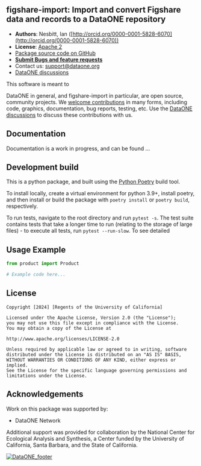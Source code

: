 ## figshare-import: Import and convert Figshare data and records to a DataONE repository

- **Authors**: Nesbitt, Ian ([http://orcid.org/0000-0001-5828-6070](http://orcid.org/0000-0001-5828-6070))
- **License**: [Apache 2](http://opensource.org/licenses/Apache-2.0)
- [Package source code on GitHub](https://github.com/DataONEorg/figshare-import)
- [**Submit Bugs and feature requests**](https://github.com/DataONEorg/figshare-import/issues)
- Contact us: support@dataone.org
- [DataONE discussions](https://github.com/DataONEorg/dataone/discussions)

This software is meant to 

DataONE in general, and figshare-import in particular, are open source, community projects.  We [welcome contributions](./CONTRIBUTING.md) in many forms, including code, graphics, documentation, bug reports, testing, etc.  Use the [DataONE discussions](https://github.com/DataONEorg/dataone/discussions) to discuss these contributions with us.


## Documentation

Documentation is a work in progress, and can be found ...

## Development build

This is a python package, and built using the [Python Poetry](https://python-poetry.org) build tool.

To install locally, create a virtual environment for python 3.9+, 
install poetry, and then install or build the package with `poetry install` or `poetry build`, respectively.

To run tests, navigate to the root directory and run `pytest -s`. The test suite contains tests that
take a longer time to run (relating to the storage of large files) - to execute all tests, run
`pytest --run-slow`. To see detailed

## Usage Example

```py
from product import Product

# Example code here...

```

## License
```
Copyright [2024] [Regents of the University of California]

Licensed under the Apache License, Version 2.0 (the "License");
you may not use this file except in compliance with the License.
You may obtain a copy of the License at

http://www.apache.org/licenses/LICENSE-2.0

Unless required by applicable law or agreed to in writing, software
distributed under the License is distributed on an "AS IS" BASIS,
WITHOUT WARRANTIES OR CONDITIONS OF ANY KIND, either express or implied.
See the License for the specific language governing permissions and
limitations under the License.
```

## Acknowledgements
Work on this package was supported by:

- DataONE Network

Additional support was provided for collaboration by the National Center for Ecological Analysis and Synthesis, a Center funded by the University of California, Santa Barbara, and the State of California.

[![DataONE_footer](https://user-images.githubusercontent.com/6643222/162324180-b5cf0f5f-ae7a-4ca6-87c3-9733a2590634.png)](https://dataone.org)
